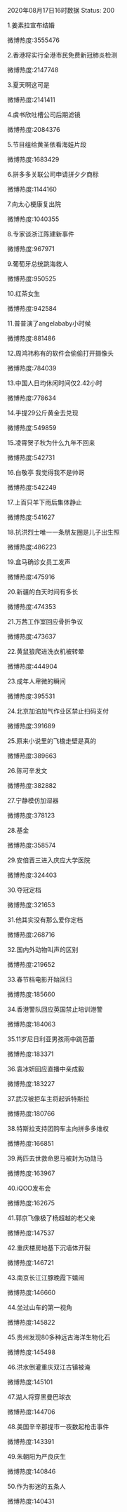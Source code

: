 2020年08月17日16时数据
Status: 200

1.姜素拉宣布结婚

微博热度:3555476

2.香港将实行全港市民免费新冠肺炎检测

微博热度:2147748

3.夏天啊这可是

微博热度:2141411

4.虞书欣吐槽公司后期滤镜

微博热度:2084376

5.节目组给黄圣依看海娃片段

微博热度:1683429

6.拼多多关联公司申请拼夕夕商标

微博热度:1144160

7.向太心梗康复出院

微博热度:1040355

8.专家谈浙江陈建新事件

微博热度:967971

9.葡萄牙总统跳海救人

微博热度:950525

10.红茶女生

微博热度:942584

11.普普演了angelababy小时候

微博热度:881486

12.周鸿祎称有的软件会偷偷打开摄像头

微博热度:784039

13.中国人日均休闲时间仅2.42小时

微博热度:778634

14.手提29公斤黄金去兑现

微博热度:549859

15.凌霄贺子秋为什么九年不回来

微博热度:542731

16.白敬亭 我觉得我不是帅哥

微博热度:542249

17.上百只羊下雨后集体静止

微博热度:541627

18.抗洪烈士唯一一条朋友圈是儿子出生照

微博热度:486223

19.盒马确诊女员工发声

微博热度:475916

20.新疆的白天时间有多长

微博热度:474353

21.万茜工作室回应骨折争议

微博热度:473637

22.黄鼠狼爬进洗衣机被转晕

微博热度:444904

23.成年人卑微的瞬间

微博热度:395531

24.北京加油加气作业区禁止扫码支付

微博热度:391689

25.原来小说里的飞檐走壁是真的

微博热度:389663

26.陈可辛发文

微博热度:382882

27.宁静模仿加湿器

微博热度:378123

28.基金

微博热度:358574

29.安倍晋三进入庆应大学医院

微博热度:324403

30.夺冠定档

微博热度:321653

31.他其实没有那么爱你定档

微博热度:268716

32.国内外动物叫声的区别

微博热度:219652

33.春节档电影开始回归

微博热度:185660

34.香港警队回应英国禁止培训港警

微博热度:184063

35.11岁尼日利亚男孩雨中跳芭蕾

微博热度:183371

36.袁冰妍回应直播中亲成毅

微博热度:183227

37.武汉被拒车主将起诉特斯拉

微博热度:180766

38.特斯拉支持团购车主向拼多多维权

微博热度:166851

39.两匹去世救命恩马被封为功勋马

微博热度:163967

40.iQOO发布会

微博热度:162675

41.郭京飞像极了杨超越的老父亲

微博热度:147537

42.重庆楼房地基下沉墙体开裂

微博热度:146721

43.南京长江江豚晚霞下嬉闹

微博热度:146660

44.坐过山车的第一视角

微博热度:145822

45.贵州发现80多种远古海洋生物化石

微博热度:145498

46.洪水倒灌重庆双江古镇被淹

微博热度:145101

47.湖人将穿黑曼巴球衣

微博热度:144706

48.美国辛辛那提市一夜数起枪击事件

微博热度:143391

49.朱朝阳为严良庆生

微博热度:140846

50.作为影迷的五条人

微博热度:140431

